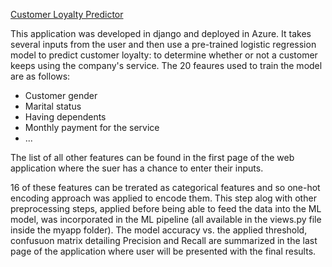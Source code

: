 <a href="http://customer-loyalty-predictor.azurewebsites.net/" target="_blank" rel="noopener">Customer Loyalty Predictor</a>


This application was developed in django and deployed in Azure. It takes several inputs from the user and then use a pre-trained logistic regression model to predict customer loyalty: to determine whether or not a customer keeps using the company's service. The 20 feaures used to train the model are as follows:

+ Customer gender
+ Marital status
+ Having dependents 
+ Monthly payment for the service 
+ ... 


The list of all other features can be found in the first page of the web application where the suer has a chance to enter their inputs. 

16 of these features can be trerated as categorical features and so one-hot encoding approach was applied to encode them. This step alog with other preprocessing steps, applied before being able to feed the data into the ML model, was incorporated in the ML pipeline (all available in the views.py file inside the myapp folder). The model accuracy vs. the applied threshold, confusuon matrix detailing Precision and Recall are summarized in the last page of the application where user will be presented with the final results.